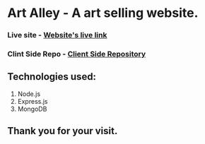 # Art Alley - A art selling website.

### Live site - [Website's live link](https://art-alley.web.app/)

### Clint Side Repo - [Client Side Repository](https://github.com/programming-hero-web-course-4/B9A10-client-side-dev-ahad-ali)

## Technologies used:

1.  Node.js
2.  Express.js
3.  MongoDB

## Thank you for your visit.
